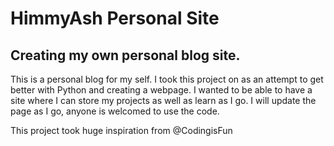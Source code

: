 <h1>HimmyAsh Personal Site 

<h2>Creating my own personal blog site.</h2>
This is a personal blog for my self. I took this project on as an attempt to get better with Python and creating a webpage.
I wanted to be able to have a site where I can store my projects as well as learn as I go. 
I will update the page as I go, anyone is welcomed to use the code.



This project took huge inspiration from @CodingisFun
